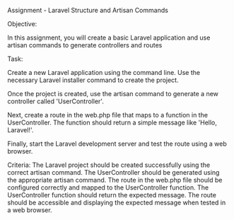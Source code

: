 Assignment - Laravel Structure and Artisan Commands

Objective:


In this assignment, you will create a basic Laravel application and use artisan commands to generate controllers and routes



Task:


Create a new Laravel application using the command line. Use the necessary Laravel installer command to create the project.


Once the project is created, use the artisan command to generate a new controller called 'UserController'.


Next, create a route in the web.php file that maps to a function in the UserController. The function should return a simple message like 'Hello, Laravel!'.


Finally, start the Laravel development server and test the route using a web browser.



Criteria:
The Laravel project should be created successfully using the correct artisan command.
The UserController should be generated using the appropriate artisan command.
The route in the web.php file should be configured correctly and mapped to the UserController function.
The UserController function should return the expected message.
The route should be accessible and displaying the expected message when tested in a web browser.


